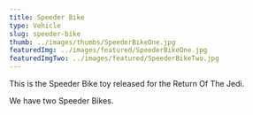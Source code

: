 ```yaml
---
title: Speeder Bike
type: Vehicle
slug: speeder-bike
thumb: ../images/thumbs/SpeederBikeOne.jpg
featuredImg: ../images/featured/SpeederBikeOne.jpg
featuredImgTwo: ../images/featured/SpeederBikeTwo.jpg
---
```


This is the Speeder Bike toy released for the Return Of The Jedi.

We have two Speeder Bikes.


